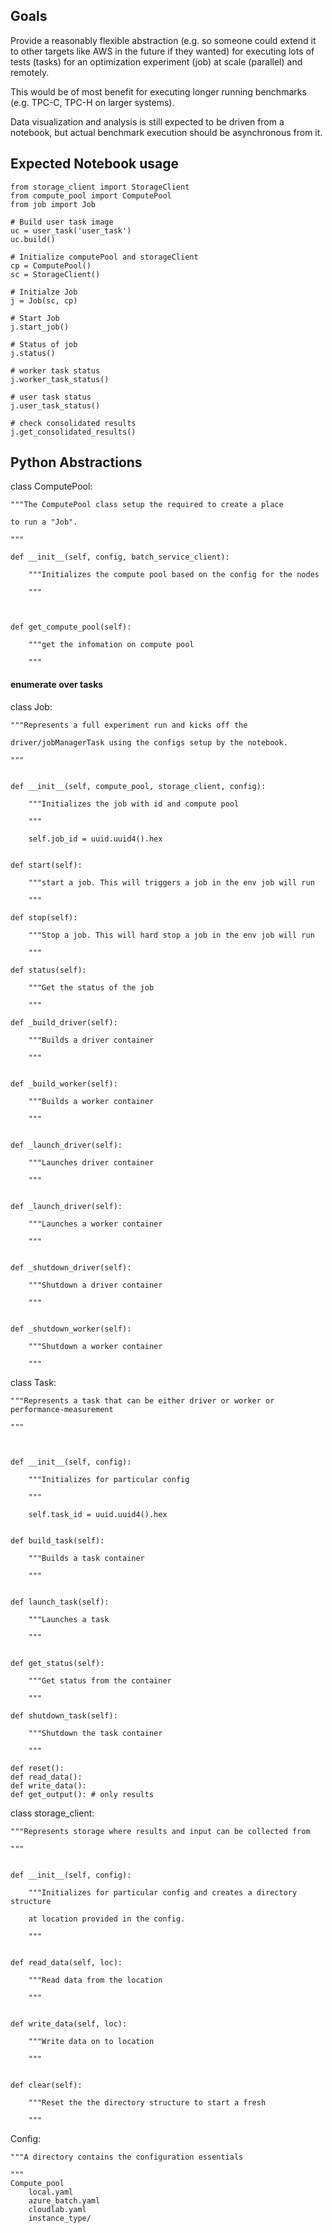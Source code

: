 ## Goals

Provide a reasonably flexible abstraction (e.g. so someone could extend it to other targets like AWS in the future if they wanted) for executing lots of tests (tasks) for an optimization experiment (job) at scale (parallel) and remotely.

This would be of most benefit for executing longer running benchmarks (e.g. TPC-C, TPC-H on larger systems).

Data visualization and analysis is still expected to be driven from a notebook, but actual benchmark execution should be asynchronous from it.

## Expected Notebook usage
```
from storage_client import StorageClient
from compute_pool import ComputePool
from job import Job

# Build user task image
uc = user_task('user_task')
uc.build()

# Initialize computePool and storageClient
cp = ComputePool()
sc = StorageClient()

# Initialze Job
j = Job(sc, cp)

# Start Job
j.start_job()

# Status of job
j.status()

# worker task status
j.worker_task_status()

# user task status
j.user_task_status()

# check consolidated results
j.get_consolidated_results()

```

## Python Abstractions

class ComputePool: 

    """The ComputePool class setup the required to create a place 

    to run a "Job".   

    """ 

    def __init__(self, config, batch_service_client): 

        """Initializes the compute pool based on the config for the nodes  

        """ 

 

    def get_compute_pool(self): 

        """get the infomation on compute pool 

        """ 

 

#### enumerate over tasks   
class Job: 

    """Represents a full experiment run and kicks off the 

    driver/jobManagerTask using the configs setup by the notebook. 

    """ 
 

    def __init__(self, compute_pool, storage_client, config): 

        """Initializes the job with id and compute pool 

        """ 

        self.job_id = uuid.uuid4().hex 
 

    def start(self): 

        """start a job. This will triggers a job in the env job will run  

        """ 
 
    def stop(self): 

        """Stop a job. This will hard stop a job in the env job will run  

        """ 

    def status(self):

        """Get the status of the job

        """

    def _build_driver(self): 

        """Builds a driver container 

        """ 
 

    def _build_worker(self): 

        """Builds a worker container 

        """ 
 

    def _launch_driver(self): 

        """Launches driver container 

        """ 
 

    def _launch_driver(self): 

        """Launches a worker container 

        """ 
 

    def _shutdown_driver(self): 

        """Shutdown a driver container 

        """ 


    def _shutdown_worker(self): 

        """Shutdown a worker container 

        """ 

         


class Task: 

    """Represents a task that can be either driver or worker or performance-measurement

    """ 

 

    def __init__(self, config): 

        """Initializes for particular config 

        """ 

        self.task_id = uuid.uuid4().hex 
 

    def build_task(self): 

        """Builds a task container 

        """ 
 

    def launch_task(self): 

        """Launches a task 

        """ 
 

    def get_status(self): 

        """Get status from the container 

        """ 

    def shutdown_task(self): 

        """Shutdown the task container 

        """ 

    def reset():
    def read_data(): 
    def write_data():
    def get_output(): # only results

 

 

class storage_client: 

    """Represents storage where results and input can be collected from 

    """ 


    def __init__(self, config): 

        """Initializes for particular config and creates a directory structure  

        at location provided in the config. 

        """ 
 

    def read_data(self, loc): 

        """Read data from the location 

        """ 
 

    def write_data(self, loc): 

        """Write data on to location 

        """ 


    def clear(self): 

        """Reset the the directory structure to start a fresh 

        """ 

 
Config: 

    """A directory contains the configuration essentials 

    """ 
    Compute_pool
        local.yaml
        azure_batch.yaml
        cloudlab.yaml
        instance_type/
